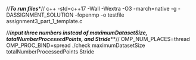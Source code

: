 //*******To run files********//
c++ -std=c++17 -Wall -Wextra -O3 -march=native -g -DASSIGNMENT_SOLUTION -fopenmp -o testfile assignment3_part_1_template.c

//*****input three numbers instead of maximumDatasetSize, totalNumberProcessedPoints, and Stride*******//
OMP_NUM_PLACES=thread OMP_PROC_BIND=spread ./check maximumDatasetSize totalNumberProcessedPoints Stride
